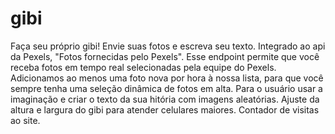 # gibi
 Faça seu próprio gibi!
 Envie suas fotos e escreva seu texto.
 Integrado ao api da Pexels, "Fotos fornecidas pelo Pexels". Esse endpoint permite que você receba fotos em tempo real selecionadas pela equipe do Pexels. Adicionamos ao menos uma foto nova por hora à nossa lista, para que você sempre tenha uma seleção dinâmica de fotos em alta.
 Para o usuário usar a imaginação e criar o texto da sua hitória com imagens aleatórias.
 Ajuste da altura e largura do gibi para atender celulares maiores.
 Contador de visitas ao site.
